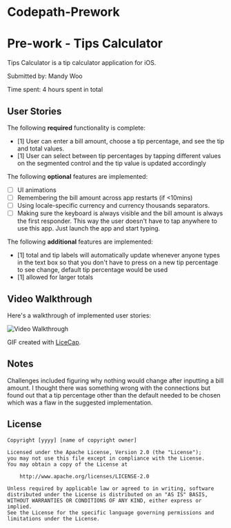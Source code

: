 # Codepath-Prework
# Pre-work - Tips Calculator

Tips Calculator is a tip calculator application for iOS.

Submitted by: Mandy Woo

Time spent: 4 hours spent in total

## User Stories

The following **required** functionality is complete:

* [1] User can enter a bill amount, choose a tip percentage, and see the tip and total values.
* [1] User can select between tip percentages by tapping different values on the segmented control and the tip value is updated accordingly

The following **optional** features are implemented:

* [ ] UI animations
* [ ] Remembering the bill amount across app restarts (if <10mins)
* [ ] Using locale-specific currency and currency thousands separators.
* [ ] Making sure the keyboard is always visible and the bill amount is always the first responder. This way the user doesn't have to tap anywhere to use this app. Just launch the app and start typing.

The following **additional** features are implemented:

- [1] total and tip labels will automatically update whenever anyone types in the text box so that you don't have to press on a new tip percentage to see change, default tip percentage would be used
- [1] allowed for larger totals

## Video Walkthrough

Here's a walkthrough of implemented user stories:

<img src='https://imgur.com/a/x74EI8w' title='Video Walkthrough' width='' alt='Video Walkthrough' />

GIF created with [LiceCap](http://www.cockos.com/licecap/).

## Notes

Challenges included figuring why nothing would change after inputting a bill amount. I thought there was something wrong with the connections but found out that a tip percentage other than the default needed to be chosen which was a flaw in the suggested implementation. 

## License

    Copyright [yyyy] [name of copyright owner]

    Licensed under the Apache License, Version 2.0 (the "License");
    you may not use this file except in compliance with the License.
    You may obtain a copy of the License at

        http://www.apache.org/licenses/LICENSE-2.0

    Unless required by applicable law or agreed to in writing, software
    distributed under the License is distributed on an "AS IS" BASIS,
    WITHOUT WARRANTIES OR CONDITIONS OF ANY KIND, either express or implied.
    See the License for the specific language governing permissions and
    limitations under the License.
